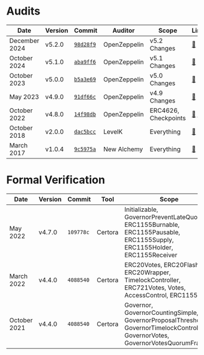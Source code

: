 # Audits

| Date          | Version | Commit                                                                           | Auditor      | Scope                | Links                                                       |
| ------------- | ------- | -------------------------------------------------------------------------------- | ------------ | -------------------- | ----------------------------------------------------------- |
| December 2024 | v5.2.0  | [`98d28f9`](https://github.com/openzeppelin/openzeppelin-contracts/tree/98d28f9) | OpenZeppelin | v5.2 Changes         | [🔗](./2024-12-v5.2.pdf)                                    |
| October 2024  | v5.1.0  | [`aba9ff6`](https://github.com/openzeppelin/openzeppelin-contracts/tree/aba9ff6) | OpenZeppelin | v5.1 Changes         | [🔗](./2024-10-v5.1.pdf)                                    |
| October 2023  | v5.0.0  | [`b5a3e69`](https://github.com/openzeppelin/openzeppelin-contracts/tree/b5a3e69) | OpenZeppelin | v5.0 Changes         | [🔗](./2023-10-v5.0.pdf)                                    |
| May 2023      | v4.9.0  | [`91df66c`](https://github.com/openzeppelin/openzeppelin-contracts/tree/91df66c) | OpenZeppelin | v4.9 Changes         | [🔗](./2023-05-v4.9.pdf)                                    |
| October 2022  | v4.8.0  | [`14f98db`](https://github.com/openzeppelin/openzeppelin-contracts/tree/14f98db) | OpenZeppelin | ERC4626, Checkpoints | [🔗](./2022-10-ERC4626.pdf) [🔗](./2022-10-Checkpoints.pdf) |
| October 2018  | v2.0.0  | [`dac5bcc`](https://github.com/openzeppelin/openzeppelin-contracts/tree/dac5bcc) | LevelK       | Everything           | [🔗](./2018-10.pdf)                                         |
| March 2017    | v1.0.4  | [`9c5975a`](https://github.com/openzeppelin/openzeppelin-contracts/tree/9c5975a) | New Alchemy  | Everything           | [🔗](./2017-03.md)                                          |

# Formal Verification

| Date         | Version | Commit    | Tool    | Scope                                                                                                                            | Links                                |
| ------------ | ------- | --------- | ------- | -------------------------------------------------------------------------------------------------------------------------------- | ------------------------------------ |
| May 2022     | v4.7.0  | `109778c` | Certora | Initializable, GovernorPreventLateQuorum, ERC1155Burnable, ERC1155Pausable, ERC1155Supply, ERC1155Holder, ERC1155Receiver        | [🔗](../certora/reports/2022-05.pdf) |
| March 2022   | v4.4.0  | `4088540` | Certora | ERC20Votes, ERC20FlashMint, ERC20Wrapper, TimelockController, ERC721Votes, Votes, AccessControl, ERC1155                         | [🔗](../certora/reports/2022-03.pdf) |
| October 2021 | v4.4.0  | `4088540` | Certora | Governor, GovernorCountingSimple, GovernorProposalThreshold, GovernorTimelockControl, GovernorVotes, GovernorVotesQuorumFraction | [🔗](../certora/reports/2021-10.pdf) |
